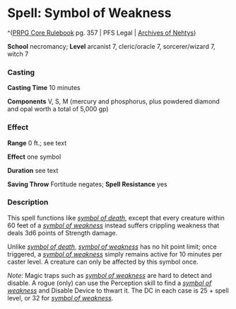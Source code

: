 # Spell: Symbol of Weakness

^([PRPG Core Rulebook][ss-symbol-of-weakness] pg. 357 | PFS Legal | [Archives of Nehtys][sn-symbol-of-weakness])

**School** necromancy; **Level** arcanist 7, cleric/oracle 7, sorcerer/wizard 7, witch 7

### Casting

**Casting Time** 10 minutes  

**Components** V, S, M (mercury and phosphorus, plus powdered diamond and opal worth a total of 5,000 gp)

### Effect

**Range** 0 ft.; see text  

**Effect** one symbol  

**Duration** see text  

**Saving Throw** Fortitude negates; **Spell Resistance** yes

### Description

This spell functions like _[symbol of death]_, except that every creature within 60 feet of a _[symbol of weakness]_ instead suffers crippling weakness that deals 3d6 points of Strength damage.  

Unlike _[symbol of death]_, _[symbol of weakness]_ has no hit point limit; once triggered, a _[symbol of weakness]_ simply remains active for 10 minutes per caster level. A creature can only be affected by this symbol once.  

_Note_: Magic traps such as _[symbol of weakness]_ are hard to detect and disable. A rogue (only) can use the Perception skill to find a _[symbol of weakness]_ and Disable Device to thwart it. The DC in each case is 25 + spell level, or 32 for _[symbol of weakness]_.

[ss-symbol-of-weakness]: http://paizo.com/pathfinderRPG/v57
[sn-symbol-of-weakness]: http://www.archivesofnethys.com/SpellDisplay.aspx?ItemName=Symbol%20of%20Weakness
[symbol of weakness]: http://www.archivesofnethys.com/SpellDisplay.aspx?ItemName=symbol%20of%20weakness
[symbol of death]: http://www.archivesofnethys.com/SpellDisplay.aspx?ItemName=symbol%20of%20death